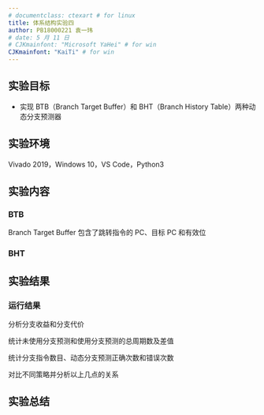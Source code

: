 ```yaml
---
# documentclass: ctexart # for linux
title: 体系结构实验四
author: PB18000221 袁一玮
# date: 5 月 11 日
# CJKmainfont: "Microsoft YaHei" # for win
CJKmainfont: "KaiTi" # for win
---
```


## 实验目标

- 实现 BTB（Branch Target Buffer）和 BHT（Branch History Table）两种动态分支预测器

## 实验环境

Vivado 2019，Windows 10，VS Code，Python3

## 实验内容

### BTB

Branch Target Buffer 包含了跳转指令的 PC、目标 PC 和有效位

### BHT

## 实验结果

### 运行结果

分析分支收益和分支代价

统计未使用分支预测和使用分支预测的总周期数及差值

统计分支指令数目、动态分支预测正确次数和错误次数

对比不同策略并分析以上几点的关系

## 实验总结
